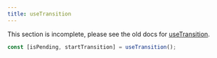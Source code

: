 ```yaml
---
title: useTransition
---
```


<Wip>

This section is incomplete, please see the old docs for [useTransition](https://reactjs.org/docs/hooks-reference.html#usetransition).

</Wip>


<Intro>

```js
const [isPending, startTransition] = useTransition();
```

</Intro>
